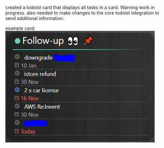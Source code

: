 created a todoist card that displays all tasks in a card.
Warning work in progress.
also needed to make changes to the core todoist integration to send additional information.

example card:
![Screenshot](example.PNG)
